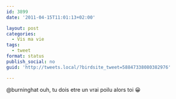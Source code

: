 ```yaml
---
id: 3899
date: '2011-04-15T11:01:13+02:00'

layout: post
categories:
  - Vis ma vie
tags:
  - tweet
format: status
publish_social: no
guid: 'http://tweets.local/?birdsite_tweet=58847338080382976'

---
```


@burninghat ouh, tu dois etre un vrai poilu alors toi 😀